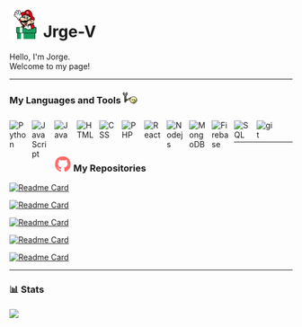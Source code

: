 
<p>
<img align="left" alt="mario"src="https://raw.githubusercontent.com/Jrge-V/Jrge-V/main/src/gifs/mario_wave.gif" width="60">
</p> 


 
<h1>
Jrge-V
</h1>


<p>Hello, I'm Jorge.<br>Welcome to my page!</p>

---

<h3>My Languages and Tools <img src="https://raw.githubusercontent.com/Jrge-V/Jrge-V/main/src/gifs/wrenchin.gif" width="25"/>
</h3>


<img align="left" alt="Python" width="30px" style="padding-right:10px; padding-top:10px;" src="https://cdn.jsdelivr.net/gh/devicons/devicon/icons/python/python-original.svg"/>

<img align="left" alt="JavaScript" width="30px" style="padding-right:10px; padding-top:10px;" src="https://cdn.jsdelivr.net/gh/devicons/devicon/icons/javascript/javascript-original.svg"/>

<img align="left" alt="Java" width="30px" style="padding-right:10px; padding-top:10px;" src="https://cdn.jsdelivr.net/gh/devicons/devicon/icons/java/java-original.svg"/>

<img align="left" alt="HTML" width="30px" style="padding-right:10px; padding-top:10px;" src="https://cdn.jsdelivr.net/gh/devicons/devicon/icons/html5/html5-original.svg"/>


<img align="left" alt="CSS" width="30px" style="padding-right:10px; padding-top:10px;" src="https://cdn.jsdelivr.net/gh/devicons/devicon/icons/css3/css3-original.svg"/>

<img align="left" alt="PHP" width="30px" style="padding-right:10px; padding-top:10px;" src="https://cdn.jsdelivr.net/gh/devicons/devicon/icons/php/php-original.svg"/>


<img align="left" alt="React" width="30px" style="padding-right:10px; padding-top:10px;" src="https://cdn.jsdelivr.net/gh/devicons/devicon/icons/react/react-original.svg"/>

<img align="left" alt="Nodejs" width="30px" style="padding-right:10px; padding-top:10px;" src="https://cdn.jsdelivr.net/gh/devicons/devicon/icons/nodejs/nodejs-original.svg"/>

<img align="left" alt="MongoDB" width="30px" style="padding-right:10px; padding-top:10px;" src="https://cdn.jsdelivr.net/gh/devicons/devicon/icons/mongodb/mongodb-original.svg"/>

<img align="left" alt="Firebase" width="30px" style="padding-right:10px; padding-top:10px;" src="https://cdn.jsdelivr.net/gh/devicons/devicon/icons/firebase/firebase-plain.svg"/>

<img align="left" alt="SQL" width="30px" style="padding-right:10px; padding-top:10px;" src="https://cdn.jsdelivr.net/gh/devicons/devicon/icons/mysql/mysql-original.svg"/>

<img align="left" alt="git" width="30px" style="padding-right:10px; padding-top:10px;" src="https://cdn.jsdelivr.net/gh/devicons/devicon/icons/git/git-original.svg"/>

<br></br>

---

<h3><img src="https://raw.githubusercontent.com/Jrge-V/Jrge-V/main/src/gifs/party-github.gif" width="30"/> My Repositories 
</h3>

[![Readme Card](https://github-readme-stats.vercel.app/api/pin/?username=jrge-v&repo=COMP584-vendyLA&theme=moltack)](https://github.com/Jrge-V/COMP584-vendyLA)

[![Readme Card](https://github-readme-stats.vercel.app/api/pin/?username=jrge-v&repo=Multimedia-System-Design---Marks-Automation-Script&theme=moltack)](https://github.com/Jrge-V/Multimedia-System-Design---Marks-Automation-Script)

[![Readme Card](https://github-readme-stats.vercel.app/api/pin/?username=jrge-v&repo=MelloAmp-MusicPlayer&theme=moltack)](https://github.com/Jrge-V/MelloAmp-MusicPlayer)

[![Readme Card](https://github-readme-stats.vercel.app/api/pin/?username=jrge-v&repo=CS440-DatabaseDesign&theme=moltack)](https://github.com/Jrge-V/CS440-DatabaseDesign)

[![Readme Card](https://github-readme-stats.vercel.app/api/pin/?username=jrge-v&repo=InventoryManagement-VideoRentalShop&theme=moltack)](https://github.com/Jrge-V/InventoryManagement-VideoRentalShop)

---

<h3>📊 Stats </h3>
<img align="center" src="http://github-profile-summary-cards.vercel.app/api/cards/repos-per-language?username=jrge-v&theme=nord_dark" />